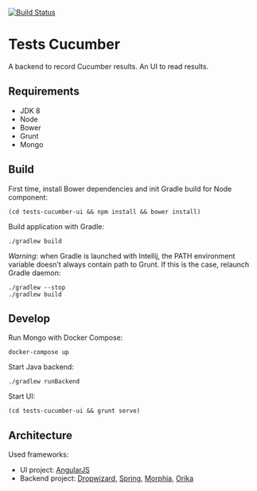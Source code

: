 [![Build Status](https://travis-ci.org/pgentile/tests-cucumber.svg?branch=master)](https://travis-ci.org/pgentile/tests-cucumber)

Tests Cucumber
==============

A backend to record Cucumber results. An UI to read results.


Requirements
------------

* JDK 8
* Node
* Bower
* Grunt
* Mongo


Build
-----

First time, install Bower dependencies and init Gradle build for Node component:

```
(cd tests-cucumber-ui && npm install && bower install)
```

Build application with Gradle:

```
./gradlew build
```

_Warning_: when Gradle is launched with Intellij, the PATH environment variable doesn't
always contain path to Grunt. If this is the case, relaunch Gradle daemon:

```
./gradlew --stop
./gradlew build
```


Develop
-------

Run Mongo with Docker Compose:

```
docker-compose up
```

Start Java backend:

```
./gradlew runBackend
```

Start UI:

```
(cd tests-cucumber-ui && grunt serve)
```


Architecture
------------

Used frameworks:

* UI project: [AngularJS](https://angularjs.org)
* Backend project: [Dropwizard](http://dropwizard.io),
  [Spring](http://spring.io), [Morphia](http://mongodb.github.io/morphia/),
  [Orika](http://orika-mapper.github.io/orika-docs)
